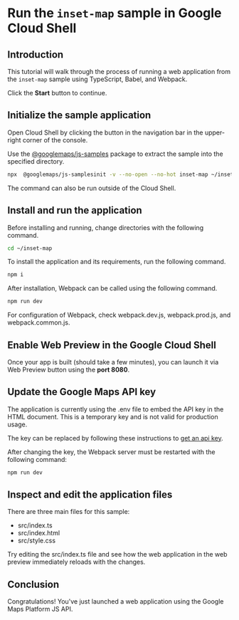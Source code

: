 # Run the `inset-map` sample in Google Cloud Shell

<walkthrough-tutorial-duration duration="10"/>

## Introduction

This tutorial will walk through the process of running a web application from
the `inset-map` sample using TypeScript, Babel, and Webpack.

Click the **Start** button to continue.

## Initialize the sample application

Open Cloud Shell by clicking the
<walkthrough-cloud-shell-icon></walkthrough-cloud-shell-icon> button in the
navigation bar in the upper-right corner of the console.

Use the [@googlemaps/js-samples](https://www.npmjs.com/package/@googlemaps/js-samples) package to 
extract the sample into the specified directory.

```bash
npx  @googlemaps/js-samplesinit -v --no-open --no-hot inset-map ~/inset-map
```

The command can also be run outside of the Cloud Shell.

## Install and run the application

Before installing and running, change directories with the following command.

```bash
cd ~/inset-map
```

To install the application and its requirements, run the following command.

```bash
npm i
```

After installation, Webpack can be called using the following command.

```bash
npm run dev
```

For configuration of Webpack, check
<walkthrough-editor-open-file filePath="inset-map/webpack.dev.js">webpack.dev.js</walkthrough-editor-open-file>,
<walkthrough-editor-open-file filePath="inset-map/webpack.prod.js">webpack.prod.js</walkthrough-editor-open-file>,
and
<walkthrough-editor-open-file filePath="inset-map/webpack.common.js">webpack.common.js</walkthrough-editor-open-file>.

## Enable Web Preview in the Google Cloud Shell

Once your app is built (should take a few minutes), you can launch it via
<walkthrough-spotlight-pointer target="cloudshell" spotlightId="devshell-web-preview-button">Web
Preview button</walkthrough-spotlight-pointer> using the **port 8080**.

## Update the Google Maps API key

The application is currently using the
<walkthrough-editor-open-file filePath="inset-map/.env">.env</walkthrough-editor-open-file>
file to embed the API key in the HTML document. This is a temporary key and is
not valid for production usage.

The key can be replaced by following these instructions to
[get an api key](https://developers.google.com/maps/documentation/javascript/get-api-key).

After changing the key, the Webpack server must be restarted with the following
command:

```bash
npm run dev
```

## Inspect and edit the application files

There are three main files for this sample:

*   <walkthrough-editor-open-file filePath="inset-map/src/index.ts">src/index.ts</walkthrough-editor-open-file>
*   <walkthrough-editor-open-file filePath="inset-map/src/index.html">src/index.html</walkthrough-editor-open-file>
*   <walkthrough-editor-open-file filePath="inset-map/src/style.css">src/style.css</walkthrough-editor-open-file>

Try editing the <walkthrough-editor-open-file filePath="inset-map/src/index.ts">src/index.ts</walkthrough-editor-open-file> file and see how the web application in the web preview immediately reloads with the changes.

## Conclusion

<walkthrough-conclusion-trophy></walkthrough-conclusion-trophy>

Congratulations! You've just launched a web application using the Google Maps
Platform JS API.
